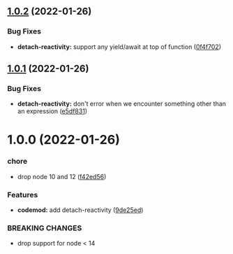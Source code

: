 ## [1.0.2](https://github.com/NullVoxPopuli/ember-concurrency-codemods/compare/v1.0.1...v1.0.2) (2022-01-26)


### Bug Fixes

* **detach-reactivity:** support any yield/await at top of function ([0f4f702](https://github.com/NullVoxPopuli/ember-concurrency-codemods/commit/0f4f7026be36b7ac305a57b17b247a57085a49e0))

## [1.0.1](https://github.com/NullVoxPopuli/ember-concurrency-codemods/compare/v1.0.0...v1.0.1) (2022-01-26)


### Bug Fixes

* **detach-reactivity:** don't error when we encounter something other than an expression ([e5df831](https://github.com/NullVoxPopuli/ember-concurrency-codemods/commit/e5df8314d4809c2a003c5b56c438da99c7f71378))

# 1.0.0 (2022-01-26)


### chore

* drop node 10 and 12 ([f42ed56](https://github.com/NullVoxPopuli/ember-concurrency-codemods/commit/f42ed56ee65eece3560b3602ada3b0266ae10edc))


### Features

* **codemod:** add detach-reactivity ([9de25ed](https://github.com/NullVoxPopuli/ember-concurrency-codemods/commit/9de25ed635e73c2c326548e4c2f7193abd1bca5b))


### BREAKING CHANGES

* drop support for node < 14

